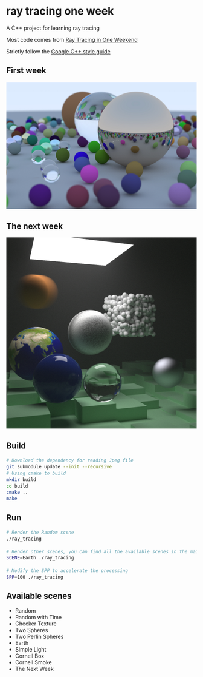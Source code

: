 # ray tracing one week

A C++ project for learning ray tracing

Most code comes from [Ray Tracing in One Weekend](https://raytracing.github.io/books/RayTracingInOneWeekend.html)

Strictly follow the [Google C++ style guide](https://google.github.io/styleguide/cppguide.html)

## First week

![](./doc/oneWeek.jpg)

## The next week

![](./doc/TheNextWeek.jpg)

## Build

```bash
# Download the dependency for reading Jpeg file
git submodule update --init --recursive
# Using cmake to build
mkdir build
cd build
cmake ..
make
```

## Run

```bash
# Render the Random scene
./ray_tracing

# Render other scenes, you can find all the available scenes in the main.cpp
SCENE=Earth ./ray_tracing

# Modify the SPP to accelerate the processing
SPP=100 ./ray_tracing
```

## Available scenes

- Random
- Random with Time
- Checker Texture
- Two Spheres
- Two Perlin Spheres
- Earth
- Simple Light
- Cornell Box
- Cornell Smoke
- The Next Week
